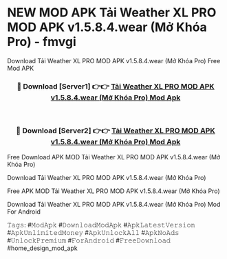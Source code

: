 # NEW MOD APK Tải Weather XL PRO MOD APK v1.5.8.4.wear (Mở Khóa Pro) - fmvgi
Download Tải Weather XL PRO MOD APK v1.5.8.4.wear (Mở Khóa Pro) Free Mod APK

<div align="center">
<h3>🔴 Download [Server1] 👉👉 <a href="https://apk-comot.site?title=Tải_Weather_XL_PRO_MOD_APK_v1.5.8.4.wear_(Mở_Khóa_Pro)">Tải Weather XL PRO MOD APK v1.5.8.4.wear (Mở Khóa Pro) Mod Apk</a></h3><br>

<h3>🔴 Download [Server2] 👉👉 <a href="https://apk-comot.site?title=Tải_Weather_XL_PRO_MOD_APK_v1.5.8.4.wear_(Mở_Khóa_Pro)">Tải Weather XL PRO MOD APK v1.5.8.4.wear (Mở Khóa Pro) Mod Apk</a></h3>
</div>


Free Download APK MOD Tải Weather XL PRO MOD APK v1.5.8.4.wear (Mở Khóa Pro)

Download Tải Weather XL PRO MOD APK v1.5.8.4.wear (Mở Khóa Pro) 

Free APK MOD Tải Weather XL PRO MOD APK v1.5.8.4.wear (Mở Khóa Pro) 

Download Tải Weather XL PRO MOD APK v1.5.8.4.wear (Mở Khóa Pro) Mod For Android

𝚃𝚊𝚐𝚜: #𝙼𝚘𝚍𝙰𝚙𝚔 #𝙳𝚘𝚠𝚗𝚕𝚘𝚊𝚍𝙼𝚘𝚍𝙰𝚙𝚔 #𝙰𝚙𝚔𝙻𝚊𝚝𝚎𝚜𝚝𝚅𝚎𝚛𝚜𝚒𝚘𝚗 #𝙰𝚙𝚔𝚄𝚗𝚕𝚒𝚖𝚒𝚝𝚎𝚍𝙼𝚘𝚗𝚎𝚢 #𝙰𝚙𝚔𝚄𝚗𝚕𝚘𝚌𝚔𝙰𝚕𝚕 #𝙰𝚙𝚔𝙽𝚘𝙰𝚍𝚜 #𝚄𝚗𝚕𝚘𝚌𝚔𝙿𝚛𝚎𝚖𝚒𝚞𝚖 #𝙵𝚘𝚛𝙰𝚗𝚍𝚛𝚘𝚒𝚍 #𝙵𝚛𝚎𝚎𝙳𝚘𝚠𝚗𝚕𝚘𝚊𝚍 #home_design_mod_apk